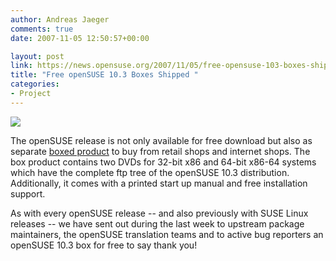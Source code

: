 ```yaml
---
author: Andreas Jaeger
comments: true
date: 2007-11-05 12:50:57+00:00

layout: post
link: https://news.opensuse.org/2007/11/05/free-opensuse-103-boxes-shipped/
title: "Free openSUSE 10.3 Boxes Shipped "
categories:
- Project
---
```



[![](http://files.opensuse.org/opensuse/en/0/0c/10_3_box.png)](http://en.opensuse.org/Buy_openSUSE)

The openSUSE release is not only available for free download but also as separate [boxed product](http://en.opensuse.org/Buy_openSUSE) to buy from retail shops and internet shops. The box product contains two DVDs for 32-bit x86 and 64-bit x86-64 systems which have the complete ftp tree of the openSUSE 10.3 distribution.  Additionally, it comes with a printed start up manual and free installation support.

As with every openSUSE release -- and also previously with SUSE Linux releases -- we have sent out during the last week to upstream package maintainers, the openSUSE translation teams and to active bug reporters an openSUSE 10.3 box for free to say thank you!		
